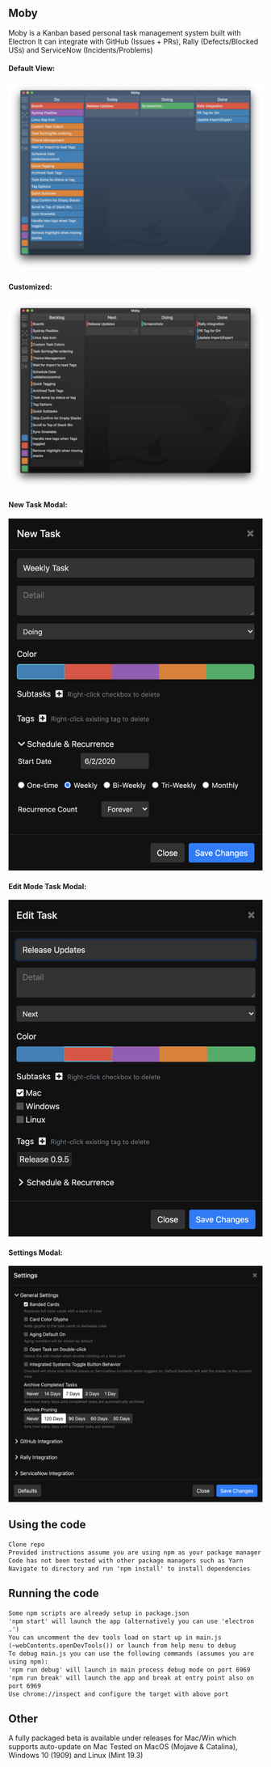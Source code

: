 ## Moby
Moby is a Kanban based personal task management system built with Electron
It can integrate with GitHub (Issues + PRs), Rally (Defects/Blocked USs) and ServiceNow (Incidents/Problems)

#### Default View:
![Default View](/screenshots/full_default.png)

#### Customized:
![Default View](/screenshots/full_custom.png)

#### New Task Modal:
![Default View](/screenshots/new_task.png)

#### Edit Mode Task Modal:
![Default View](/screenshots/edit_task.png)

#### Settings Modal:
![Default View](/screenshots/settings_general.png)

## Using the code
    Clone repo
    Provided instructions assume you are using npm as your package manager
    Code has not been tested with other package managers such as Yarn
    Navigate to directory and run 'npm install' to install dependencies

## Running the code
    Some npm scripts are already setup in package.json
    'npm start' will launch the app (alternatively you can use 'electron .')
    You can uncomment the dev tools load on start up in main.js (~webContents.openDevTools()) or launch from help menu to debug
    To debug main.js you can use the following commands (assumes you are using npm):
    'npm run debug' will launch in main process debug mode on port 6969
    'npm run break' will launch the app and break at entry point also on port 6969
    Use chrome://inspect and configure the target with above port

## Other
  A fully packaged beta is available under releases for Mac/Win which supports auto-update on Mac
  Tested on MacOS (Mojave & Catalina), Windows 10 (1909) and Linux (Mint 19.3)
